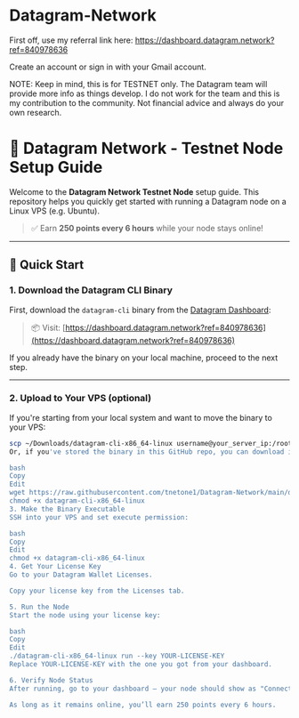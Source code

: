 # Datagram-Network

First off, use my referral link here: https://dashboard.datagram.network?ref=840978636

Create an account or sign in with your Gmail account.

NOTE: Keep in mind, this is for TESTNET only. The Datagram team will provide more info as things develop. I do not work for the team and this is my contribution to the community. Not financial advice and always do your own research.



# 🧠 Datagram Network - Testnet Node Setup Guide

Welcome to the **Datagram Network Testnet Node** setup guide. This repository helps you quickly get started with running a Datagram node on a Linux VPS (e.g. Ubuntu).

> ✅ Earn **250 points every 6 hours** while your node stays online!

---

## 🚀 Quick Start

### 1. Download the Datagram CLI Binary

First, download the `datagram-cli` binary from the [Datagram Dashboard](https://dashboard.datagram.network?ref=840978636):

> 📦 Visit: [https://dashboard.datagram.network?ref=840978636](https://dashboard.datagram.network?ref=840978636)

If you already have the binary on your local machine, proceed to the next step.

---

### 2. Upload to Your VPS (optional)

If you're starting from your local system and want to move the binary to your VPS:

```bash
scp ~/Downloads/datagram-cli-x86_64-linux username@your_server_ip:/root/
Or, if you've stored the binary in this GitHub repo, you can download it directly:

bash
Copy
Edit
wget https://raw.githubusercontent.com/tnetone1/Datagram-Network/main/datagram-cli-x86_64-linux
chmod +x datagram-cli-x86_64-linux
3. Make the Binary Executable
SSH into your VPS and set execute permission:

bash
Copy
Edit
chmod +x datagram-cli-x86_64-linux
4. Get Your License Key
Go to your Datagram Wallet Licenses.

Copy your license key from the Licenses tab.

5. Run the Node
Start the node using your license key:

bash
Copy
Edit
./datagram-cli-x86_64-linux run --key YOUR-LICENSE-KEY
Replace YOUR-LICENSE-KEY with the one you got from your dashboard.

6. Verify Node Status
After running, go to your dashboard — your node should show as "Connected".

As long as it remains online, you’ll earn 250 points every 6 hours.
